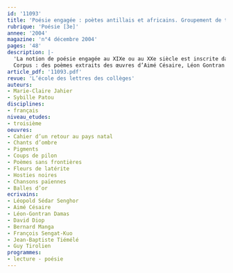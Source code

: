 ```yaml
---
id: '11093'
title: 'Poésie engagée : poètes antillais et africains. Groupement de textes'
rubrique: 'Poésie [3e]'
annee: '2004'
magazine: 'n°4 décembre 2004'
pages: '48'
description: |-
  'La notion de poésie engagée au XIXe ou au XXe siècle est inscrite dans les programmes de la classe de troisième. Cette poésie – qui propose un message d’ordre social, politique ou humanitaire et qui cherche à susciter l’adhésion du lecteur en touchant sa sensibilité – se caractérise par divers aspects: liée à l’histoire, mémorisable (grâce à une forme proche de l’oralité) et, donc, propice à la propagation, elle est aussi chargée d’images fortes. Les textes poétiques rédigés durant la Seconde Guerre mondiale, répondant à ces critères, sont fréquemment étudiés. Aller à la rencontre d’autres poésies, d’autres époques et d’autres thèmes, étudier des poésies injustement méconnues, telle est la raison du travail proposé ici. Intégrées aux programmes des lycées ou de l’université en études d’œuvres intégrales, la poésie antillaise et la poésie africaine sont plus faciles à aborder au collège sous la forme d’un groupement de poèmes.
  Corpus : des poèmes extraits des œuvres d’Aimé Césaire, Léon Gontran Damas, David Diop, Bernard Manga, François Sengat-Kuo, Léopold Sédar Senghor, Jean-BaptisteTiémélé, Guy Tirolien.'
article_pdf: '11093.pdf'
revue: 'L’école des lettres des collèges'
auteurs:
- Marie-Claire Jahier
- Sybille Patou
disciplines:
- français
niveau_etudes:
- troisième
oeuvres:
- Cahier d’un retour au pays natal
- Chants d’ombre
- Pigments
- Coups de pilon
- Poèmes sans frontières
- Fleurs de latérite
- Hosties noires
- Chansons païennes
- Balles d’or
ecrivains:
- Léopold Sédar Senghor
- Aimé Césaire
- Léon-Gontran Damas
- David Diop
- Bernard Manga
- François Sengat-Kuo
- Jean-Baptiste Tiémélé
- Guy Tirolien
programmes:
- lecture - poésie
---
```

